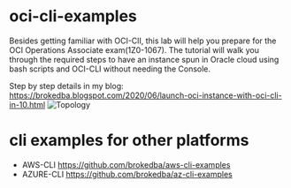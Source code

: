 # oci-cli-examples
 Besides getting familiar with OCI-ClI, this lab will help you prepare for the OCI Operations Associate exam(1Z0-1067).
The tutorial will walk you through the required steps to have an instance spun in Oracle cloud using bash scripts and OCI-CLI without needing the Console. 

Step by step details in my blog: https://brokedba.blogspot.com/2020/06/launch-oci-instance-with-oci-cli-in-10.html
![Topology](https://brokedba.files.wordpress.com/2020/05/oci-cli-1.png?w=853)

# cli examples for other platforms
- AWS-CLI https://github.com/brokedba/aws-cli-examples
- AZURE-CLI https://github.com/brokedba/az-cli-examples 
